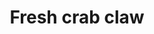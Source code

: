 ---
layout: item
title: Fresh crab claw
item-id: 7536
datatable: true
id: 7536
name: "Fresh crab claw"
members: true
lowalch: 0
highalch: 0
examine: "Fresh off the crab itself."
monsters:
  - id: 4819
    name: "Crab"
    members: true
    combat_level: 23
    wiki_url: "https://oldschool.runescape.wiki/w/Crab#Level_23"
    drops:
      - quantity: "1"
        rarity: 0.0625
        drop_requirements: null
  - id: 4822
    name: "Crab"
    members: true
    combat_level: 21
    wiki_url: "https://oldschool.runescape.wiki/w/Crab#Level_21"
    drops:
      - quantity: "1"
        rarity: 0.0625
        drop_requirements: null
---